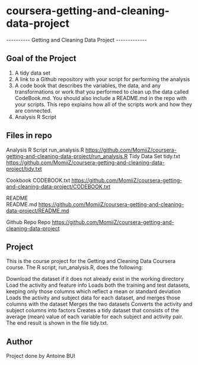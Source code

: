 ﻿# coursera-getting-and-cleaning-data-project

---------- Getting and Cleaning Data Project -------------


## Goal of the Project ## 

1. A tidy data set 
2. A link to a Github repository with your script for performing the analysis 
3. A code book that describes the variables, the data, and any transformations or work that you performed to clean up the data called CodeBook.md. You should also include a README.md in the repo with your scripts. This repo explains how all of the scripts work and how they are connected.
4. Analysis R Script




##  Files in repo ## 

Analysis R Script 
	run_analysis.R 
	https://github.com/MomiiZ/coursera-getting-and-cleaning-data-project/run_analysis.R 
Tidy Data Set 
	tidy.txt
	https://github.com/MomiiZ/coursera-getting-and-cleaning-data-project/tidy.txt

Cookbook
	CODEBOOK.txt
	https://github.com/MomiiZ/coursera-getting-and-cleaning-data-project/CODEBOOK.txt

README  
	README.md
	https://github.com/MomiiZ/coursera-getting-and-cleaning-data-project/README.md

Github Repo 
	Repo 
	https://github.com/MomiiZ/coursera-getting-and-cleaning-data-project




## Project ## 


This is the course project for the Getting and Cleaning Data Coursera course. The R script, run_analysis.R, does the following:

Download the dataset if it does not already exist in the working directory
Load the activity and feature info
Loads both the training and test datasets, keeping only those columns which reflect a mean or standard deviation
Loads the activity and subject data for each dataset, and merges those columns with the dataset
Merges the two datasets
Converts the activity and subject columns into factors
Creates a tidy dataset that consists of the average (mean) value of each variable for each subject and activity pair.
The end result is shown in the file tidy.txt.


## Author ## 
Project done by Antoine BUI
